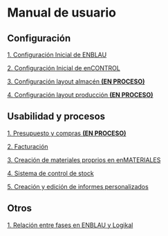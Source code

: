 # Manual de usuario

## Configuración

[1. Configuración Inicial de ENBLAU](CO_Configuracion_Inicial_ENBLAU.md)

[2. Configuración Inicial de enCONTROL](CO_Configuracion_Inicial_enCONTROL.md)

[3. Configuración layout almacén **(EN PROCESO)**](EN_PROCESO.md)<!--(CO_Configuracion_Layout_Almacen.md)--> 

[4. Configuración layout producción **(EN PROCESO)**](EN_PROCESO.md)<!--(CO_Configuracion_Layout_Produccion.md)--> 

## Usabilidad y procesos

[1. Presupuesto y compras **(EN PROCESO)**](EN_PROCESO.md)<!--(Presupuesto_Compras.md)-->

[2. Facturación](UP_Facturas.md)

[3. Creación de materiales proprios en enMATERIALES](UP_Crear_Materiales_enMATERIAL.md)

[4. Sistema de control de stock](UP_Manual_Stock_Control.md)

[5. Creación y edición de informes personalizados](UP_Editar_Informes.md)

## Otros

[1. Relación entre fases en ENBLAU y Logikal](OT_Relacion_ENBLAU_Logikal.md)

